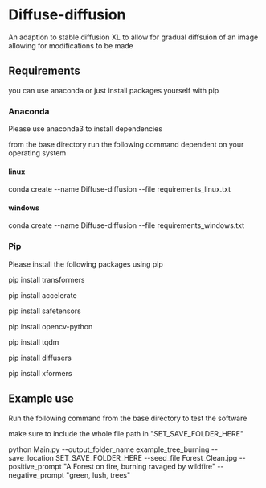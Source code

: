 # Diffuse-diffusion
An adaption to stable diffusion XL to allow for gradual diffsuion of an image allowing for modifications to be made 

## Requirements
you can use anaconda or just install packages yourself with pip
### Anaconda
Please use anaconda3 to install dependencies 

from the base directory run the following command dependent on your operating system

#### linux
conda create --name Diffuse-diffusion --file requirements_linux.txt

#### windows
conda create --name Diffuse-diffusion --file requirements_windows.txt

### Pip

Please install the following packages using pip

pip install transformers

pip install accelerate

pip install safetensors

pip install opencv-python

pip install tqdm

pip install diffusers

pip install xformers

## Example use 

Run the following command from the base directory to test the software

make sure to include the whole file path in "SET_SAVE_FOLDER_HERE"

python Main.py --output_folder_name example_tree_burning --save_location SET_SAVE_FOLDER_HERE --seed_file Forest_Clean.jpg --positive_prompt "A Forest on fire, burning ravaged by wildfire" --negative_prompt "green, lush, trees"
